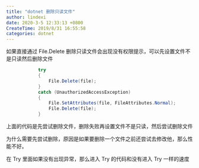 ```yaml
---
title: "dotnet 删除只读文件"
author: lindexi
date: 2020-3-5 12:33:13 +0800
CreateTime: 2019/8/31 16:55:58
categories: dotnet
---
```


如果直接通过 File.Delete 删除只读文件会出现没有权限提示，可以先设置文件不是只读然后删除文件

<!--more-->


<!-- CreateTime:2019/8/31 16:55:58 -->


```csharp
            try
            {
                File.Delete(file);
            }
            catch (UnauthorizedAccessException)
            {
                File.SetAttributes(file, FileAttributes.Normal);
                File.Delete(file);
            }
```

上面的代码是先尝试删除文件，删除失败再设置文件不是只读，然后尝试删除文件

为什么需要先尝试删除，原因是如果要删除一个文件之前还尝试去修改他，那么性能不好。

在 Try 里面如果没有出现异常，那么进入 Try 的代码和没有进入 Try 一样的速度

